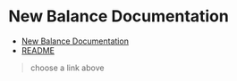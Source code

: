 # New Balance Documentation

- [New Balance Documentation](https://juliogn.github.io/newbalance.html)
- [README](https://juliogn.github.io/ReadEm.html)

> choose a link above

